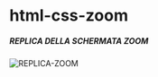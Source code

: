 # html-css-zoom
##### REPLICA DELLA SCHERMATA ZOOM
![REPLICA-ZOOM](https://i.imgur.com/UPcsAy6.png)
